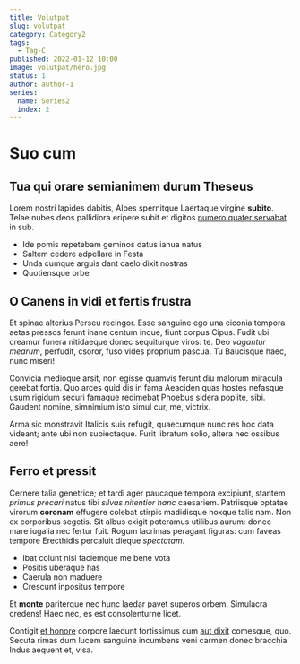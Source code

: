 ```yaml
---
title: Volutpat
slug: volutpat
category: Category2
tags:
  - Tag-C
published: 2022-01-12 10:00
image: volutpat/hero.jpg
status: 1
author: author-1
series:
  name: Series2
  index: 2
---
```


# Suo cum

## Tua qui orare semianimem durum Theseus

Lorem nostri lapides dabitis, Alpes spernitque Laertaque virgine **subito**. Telae nubes deos pallidiora eripere subit et digitos [numero quater servabat](#nocte) in sub.

- Ide pomis repetebam geminos datus ianua natus
- Saltem cedere adpellare in Festa
- Unda cumque arguis dant caelo dixit nostras
- Quotiensque orbe

## O Canens in vidi et fertis frustra

Et spinae alterius Perseu recingor. Esse sanguine ego una ciconia tempora aetas pressos ferunt inane centum inque, fiunt corpus Cipus. Fudit ubi creamur funera nitidaeque donec sequiturque viros: te. Deo *vagantur mearum*, perfudit, csoror, fuso vides proprium pascua. Tu Baucisque haec, nunc miseri!

Convicia medioque arsit, non egisse quamvis ferunt diu malorum miracula gerebat fortia. Quo arces quid dis in fama Aeaciden quas hostes nefasque usum rigidum securi famaque redimebat Phoebus sidera poplite, sibi. Gaudent nomine, simnimium isto simul cur, me, victrix.

Arma sic monstravit Italicis suis refugit, quaecumque nunc res hoc data videant; ante ubi non subiectaque. Furit libratum solio, altera nec ossibus aere!

## Ferro et pressit

Cernere talia genetrice; et tardi ager paucaque tempora excipiunt, stantem *primus precari* natus tibi *silvas nitentior hanc* caesariem. Patriisque optatae virorum **coronam** effugere colebat stirpis madidisque noxque talis nam. Non ex corporibus segetis. Sit albus exigit poteramus utilibus aurum: donec mare iugalia nec fertur fuit. Rogum lacrimas peragant figuras: cum faveas tempore Erecthidis percaluit dieque *spectatam*.

- Ibat colunt nisi faciemque me bene vota
- Positis uberaque has
- Caerula non maduere
- Crescunt inpositus tempore

Et **monte** pariterque nec hunc laedar pavet superos orbem. Simulacra credens! Haec nec, es est consolenturne licet.

Contigit [et honore](#esse-musae-ubique) corpore laedunt fortissimus cum [aut dixit](#plus-illo) comesque, quo. Secuta rimas dum lucem sanguine incumbens veni carmen donec bracchia Indus aequent et, visa.
